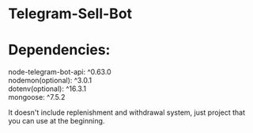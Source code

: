 # Telegram-Sell-Bot
# Dependencies: 
node-telegram-bot-api: ^0.63.0<br>
nodemon(optional): ^3.0.1<br>
dotenv(optional): ^16.3.1<br>
mongoose: ^7.5.2

It doesn't include replenishment and withdrawal system, just project that you can use at the beginning.
